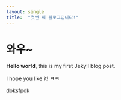 ```yaml
---
layout: single
title:  "첫번 째 블로그입니다!"
---
```


# 와우~

**Hello world**, this is my first Jekyll blog post.

I hope you like it!
ㅋㅋ

doksfpdk